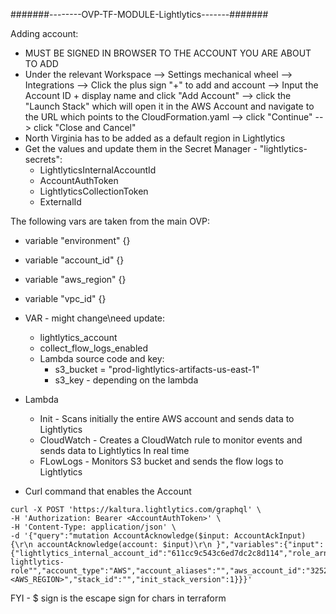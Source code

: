 #######--------OVP-TF-MODULE-Lightlytics-------#######

Adding account:
* MUST BE SIGNED IN BROWSER TO THE ACCOUNT YOU ARE ABOUT TO ADD
* Under the relevant Workspace --> Settings mechanical wheel --> Integrations --> Click the plus sign "+" to add and account --> 
  Input the Account ID + display name and click "Add Account" --> click the "Launch Stack" which will open it in the AWS Account 
  and navigate to the URL which points to the CloudFormation.yaml --> click "Continue" --> click "Close and Cancel"
* North Virginia has to be added as a default region in Lightlytics
* Get the values and update them in the Secret Manager - "lightlytics-secrets":
  * LightlyticsInternalAccountId
  * AccountAuthToken
  * LightlyticsCollectionToken
  * ExternalId

The following vars are taken from the main OVP:
* variable "environment" {}
* variable "account_id" {}
* variable "aws_region" {}
* variable "vpc_id" {}


* VAR - might change\need update:
  * lightlytics_account
  * collect_flow_logs_enabled
  * Lambda source code and key:
    * s3_bucket = "prod-lightlytics-artifacts-us-east-1"
    * s3_key - depending on the lambda


* Lambda
  * Init - Scans initially the entire AWS account and sends data to Lightlytics
  * CloudWatch - Creates a CloudWatch rule to monitor events and sends data to Lightlytics In real time
  * FLowLogs - Monitors S3 bucket and sends the flow logs to Lightlytics


* Curl command that enables the Account
```
curl -X POST 'https://kaltura.lightlytics.com/graphql' \
-H 'Authorization: Bearer <AccountAuthToken>' \
-H 'Content-Type: application/json' \
-d '{"query":"mutation AccountAcknowledge($input: AccountAckInput){\r\n accountAcknowledge(account: $input)\r\n }","variables":{"input":{"lightlytics_internal_account_id":"611cc9c543c6ed7dc2c8d114","role_arn":"arn:aws:iam::"${account_id}":role/"${var.environment}-lightlytics-role"","account_type":"AWS","account_aliases":"","aws_account_id":"325235235235","stack_region":"<AWS_REGION>","stack_id":"","init_stack_version":1}}}'
```


FYI - $ sign is the escape sign for chars in terraform